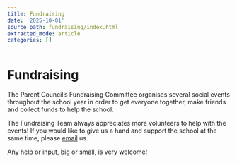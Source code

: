 ```yaml
---
title: Fundraising
date: '2025-10-01'
source_path: fundraising/index.html
extracted_mode: article
categories: []
---
```

# Fundraising

The Parent Council’s Fundraising Committee organises several social events throughout the school year in order to get everyone together, make friends and collect funds to help the school.

The Fundraising Team always appreciates more volunteers&nbsp;to help with the events! If you would like to give us a hand and support the school at the same time, please [email](mailto:enquiries@hyndlandprimaryparentcouncil.org)&nbsp;us.

Any help or input, big or small, is very welcome!

&nbsp;

&nbsp;
